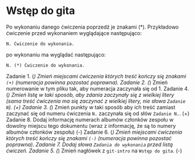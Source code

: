 # Wstęp do gita

Po wykonaniu danego ćwiczenia poprzedź je znakami (*).
Przykładowo ćwiczenie przed wykonaniem wyglądające następująco:
```
N. Ćwiczenie do wykonania.
```
po wykonaniu ma wyglądać następująco:
```
N. (*) Ćwiczenie do wykonania.
```

Zadanie 1. (*) Zmień miejscami ćwiczenia których treść kończy się znakami `(+)` (numeracja powinna pozostać poprawna).
Zadanie 2. (*) Zmień numerowanie w tym pliku tak, aby numeracja zaczynała się od 1.
Zadanie 4. (*) Zmień listę w taki sposób, aby zdania zaczynały się z wielkiej litery (sama treść ćwiczenia ma się zaczynać z wielkiej litery, nie słowa `Zadanie N`). (+)
Zadanie 3. (*) Zmień punkty w taki sposób aby ich treść zamiast zaczynać się od numeru ćwiczenia `N.` zaczynała się od słów `Zadanie N.`. (+)
Zadanie 8. Dodaj informację numerach albumów członków zespołu w dowolny miejscu tego dokumentu (wraz z informację, że są to numery albumów członków zespołu) (-)
Zadanie 6. (*) Zmień miejscami ćwiczenia których treść kończy się znakami `(-)` (numeracja powinna pozostać poprawna).
Zadanie 7. Dodaj słowa `Zadania do wykonania` przed listą ćwiczeń.
Zadanie 5. (*) Zmień nagłówek z `git-intro` na `Wstęp do gita`. (-)

